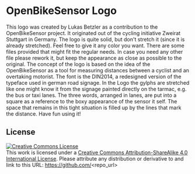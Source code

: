# OpenBikeSensor Logo
This logo was created by Lukas Betzler as a contribution to the OpenBikeSensor project. It originated out of the cycling initiative Zweirat Stuttgart in Germany.
The logo is quite solid, but don't stretch it (since it is already stretched). Feel free to give it any color you want. There are some files provided that might fit the regular needs. In case you need any other file please rework it, but keep the appearance as close as possible to the original. 
The concept of the logo is based on the idea of the OpenBikeSensor as a tool for measuring distances between a cyclist and an overtaking motorist. The font is the DIN2014, a redesigned version of the typeface used in german road signage. In the Logo the gylphs are stretched like one might know it from the signage painted directly on the tarmac, e.g. the bus or taxi lanes. The three words, arranged in lanes, are put into a square as a reference to the boxy appearance of the sensor it self. The space that remains in this tight situation is filled up by the lines that mark the distance. 
Have fun using it! 
## License
<a rel="license" href="http://creativecommons.org/licenses/by-sa/4.0/"><img alt="Creative Commons License" style="border-width:0" src="https://i.creativecommons.org/l/by-sa/4.0/88x31.png" /></a><br />This work is licensed under a <a rel="license" href="http://creativecommons.org/licenses/by-sa/4.0/">Creative Commons Attribution-ShareAlike 4.0 International License</a>.
Please attribute any distribution or derivative to <dein Name> and link to this URL: https://github.com/<repo_url>
